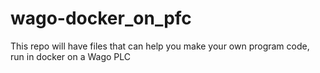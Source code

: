 # wago-docker_on_pfc
This repo will have files that can help you make your own program code, run in docker on a Wago PLC
